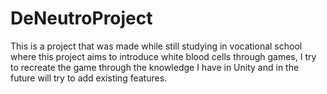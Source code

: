 # DeNeutroProject
This is a project that was made while still studying in vocational school where this project aims to introduce white blood cells through games, I try to recreate the game through the knowledge I have in Unity and in the future will try to add existing features.
